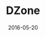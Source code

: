 ---
layout: site
title: "DZone"
date: 2016-05-20
categories: [developer-tools]
version: 1.4.7
major: 1
minor: 4
patch: 7
slug: dzone
link: https://dzone.com/
permalink: /sites/:slug
---